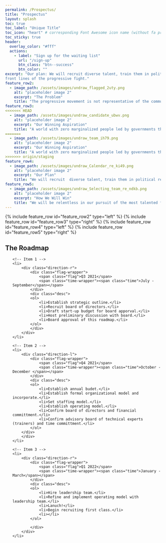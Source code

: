 ```yaml
---
permalink: /Prospectus/
title: "Prospectus"
layout: splash
toc: true
toc_label: "Unique Title"
toc_icon: "heart" # corresponding Font Awesome icon name (without fa prefix)
toc_sticky: true
header:
  overlay_color: "#fff"
  actions:
    - label: "Sign up for the waiting list"
      url: "/sign-up"
      btn_class: "btn--success"
      btn_color: ""
excerpt: "Our plan: We will recruit diverse talent, train them in political research and intelligence tradecraft, and place them on the
front lines of the progressive fight."
feature_row2:
  - image_path: /assets/images/undraw_flagged_2uty.png
    alt: "placeholder image 2"
    excerpt: "The Problem"
    title: "The progressive movement is not representative of the communities we seek to represent."
feature_row3:
<<<<<<< HEAD
  - image_path: /assets/images/undraw_candidate_ubwv.png
    alt: "placeholder image 2"
    excerpt: "Our Winning Aspiration"
    title: "A world with zero marginalized people led by governments that are representative of the communities they serve."
=======
  - image_path: /assets/images/undraw_team_ih79.png
    alt: "placeholder image 2"
    excerpt: "Our Winning Aspiration"
    title: "A world with zero marginalized people led by governments that are representative of their communities."
>>>>>>> origin/staging
feature_row4:
  - image_path: /assets/images/undraw_Calendar_re_ki49.png
    alt: "placeholder image 2"
    excerpt: "Our Plan"
    title: "We will recruit  diverse talent, train them in political research and intelligence tradecraft, and place them on the front lines of the progressive fight."
feature_row5:
  - image_path: /assets/images/undraw_Selecting_team_re_ndkb.png
    alt: "placeholder image 2"
    excerpt: "How We Will Win"
    title: "We will be relentless in our pursuit of the most talented future progressive leaders."
---
```


{% include feature_row id="feature_row2" type="left" %}
{% include feature_row id="feature_row3" type="right" %}
{% include feature_row id="feature_row4" type="left" %}
{% include feature_row id="feature_row5" type="right" %}

## The Roadmap

<link href='https://fonts.googleapis.com/css?family=Open+Sans:400,300,300italic,400italic,600,600italic,700,700italic' rel='stylesheet' type='text/css'>
  
<!-- The Timeline -->

<ul class="timeline">

    <!-- Item 1 -->
    <li>
    	<div class="direction-r">
    		<div class="flag-wrapper">
    			<span class="flag">Q3 2021</span>
    			<span class="time-wrapper"><span class="time">July - September</span></span>
    		</div>
    		<div class="desc">
            <ol>
                <li>Establish strategic outline.</li>
                <li>Recruit board of directors.</li>
                <li>Draft start-up budget for board apporval.</li>
                <li>Host preliminary discussion with board.</li>
                <li>Board approval of this roadmap.</li>
            </ol>
            </div>
    	</div>
    </li>

    <!-- Item 2 -->
    <li>
    	<div class="direction-l">
    		<div class="flag-wrapper">
    			<span class="flag">Q4 2021</span>
    			<span class="time-wrapper"><span class="time">October - December </span></span>
    		</div>
    		<div class="desc">
            <ol>
                <li>Establish annual budet.</li>
                <li>Establish formal organizational model and incorporate.</li>
                <li>Set staffing model.</li>
                <li>Establish operating model.</li>
                <li>Confirm board of directors and financial committment.</li>
                <li>Confirm advisory board of technical experts (trainers) and time committment.</li>
            </ol>
        </div>
    	</div>
    </li>

    <!-- Item 3 -->
    <li>
    	<div class="direction-r">
    		<div class="flag-wrapper">
    			<span class="flag">Q1 2022</span>
    			<span class="time-wrapper"><span class="time">January - March</span></span>
    		</div>
    		<div class="desc">
            <ol>
                <li>Hire leadership team.</li>
                <li>Refine and implement operating model with leadership team.</li>
                <li>Lanuch!</li>
                <li>Begin recruiting first class.</li>
                <li></li>
            </ol>

            </div>
    	</div>
    </li>
</ul>
